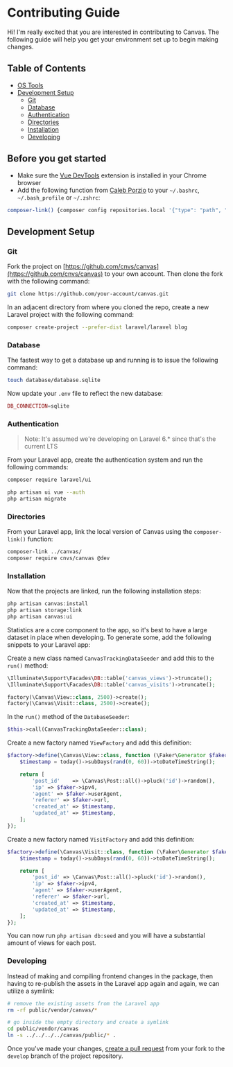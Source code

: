 # Contributing Guide

Hi! I'm really excited that you are interested in contributing to Canvas. The following guide will help you get
 your environment set up to begin making changes.

## Table of Contents

- [OS Tools](#before-you-get-started)
- [Development Setup](#development-setup)
	- [Git](#git)
	- [Database](#database)
	- [Authentication](#authentication)
	- [Directories](#directories)
	- [Installation](#installation)
	- [Developing](#developing)

## Before you get started

- Make sure the [Vue DevTools](https://chrome.google.com/webstore/detail/vuejs-devtools/nhdogjmejiglipccpnnnanhbledajbpd?hl=en) extension is installed in your Chrome browser
- Add the following function from [Caleb Porzio](https://calebporzio.com/bash-alias-composer-link-use-local-folders-as-composer-dependancies/) to your `~/.bashrc`, `~/.bash_profile` or `~/.zshrc`:

```bash
composer-link() {composer config repositories.local '{"type": "path", "url": "'$1'"}' --file composer.json}
```

## Development Setup

### Git

Fork the project on [https://github.com/cnvs/canvas](https://github.com/cnvs/canvas) to your own account. Then clone
 the fork with the following command:

```bash
git clone https://github.com/your-account/canvas.git
```

In an adjacent directory from where you cloned the repo, create a new Laravel project with the following command:

```bash
composer create-project --prefer-dist laravel/laravel blog
```

### Database

The fastest way to get a database up and running is to issue the following command:

```bash
touch database/database.sqlite
```

Now update your `.env` file to reflect the new database:

```php
DB_CONNECTION=sqlite
```

### Authentication

> Note: It's assumed we're developing on Laravel 6.* since that's the current LTS

From your Laravel app, create the authentication system and run the following commands:

```bash
composer require laravel/ui

php artisan ui vue --auth
php artisan migrate
```

### Directories

From your Laravel app, link the local version of Canvas using the `composer-link()` function:

```bash
composer-link ../canvas/
composer require cnvs/canvas @dev
```

### Installation

Now that the projects are linked, run the following installation steps:

```bash
php artisan canvas:install
php artisan storage:link
php artisan canvas:ui
```

Statistics are a core component to the app, so it's best to have a large dataset in place when developing. To
 generate some, add the following snippets to your Laravel app:

Create a new class named `CanvasTrackingDataSeeder` and add this to the `run()` method:

```php
\Illuminate\Support\Facades\DB::table('canvas_views')->truncate();
\Illuminate\Support\Facades\DB::table('canvas_visits')->truncate();

factory(\Canvas\View::class, 2500)->create();
factory(\Canvas\Visit::class, 2500)->create();
```

In the `run()` method of the `DatabaseSeeder`:

```php
$this->call(CanvasTrackingDataSeeder::class);
```

Create a new factory named `ViewFactory` and add this definition:

```php
$factory->define(\Canvas\View::class, function (\Faker\Generator $faker) {
    $timestamp = today()->subDays(rand(0, 60))->toDateTimeString();

    return [
        'post_id'    => \Canvas\Post::all()->pluck('id')->random(),
        'ip' => $faker->ipv4,
        'agent' => $faker->userAgent,
        'referer' => $faker->url,
        'created_at' => $timestamp,
        'updated_at' => $timestamp,
    ];
});
```

Create a new factory named `VisitFactory` and add this definition:

```php
$factory->define(\Canvas\Visit::class, function (\Faker\Generator $faker) {
    $timestamp = today()->subDays(rand(0, 60))->toDateTimeString();

    return [
        'post_id' => \Canvas\Post::all()->pluck('id')->random(),
        'ip' => $faker->ipv4,
        'agent' => $faker->userAgent,
        'referer' => $faker->url,
        'created_at' => $timestamp,
        'updated_at' => $timestamp,
    ];
});
```

You can now run `php artisan db:seed` and you will have a substantial amount of views for each post.

### Developing

Instead of making and compiling frontend changes in the package, then having to re-publish the assets in the
 Laravel app again and again, we can utilize a symlink: 

```bash
# remove the existing assets from the Laravel app
rm -rf public/vendor/canvas/*

# go inside the empty directory and create a symlink
cd public/vendor/canvas
ln -s ../../../../canvas/public/* .
```

Once you've made your changes, [create a pull request](https://github.com/cnvs/canvas/compare) from your fork to
 the `develop` branch of the project repository.
